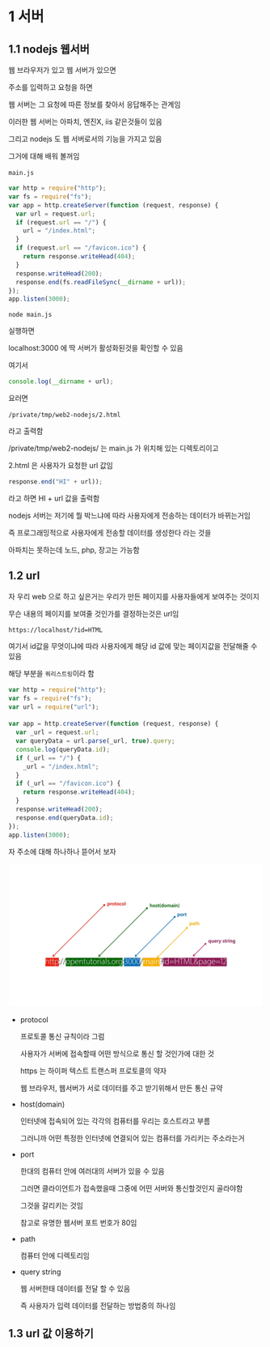 # 1 서버

## 1.1 nodejs 웹서버

웹 브라우저가 있고 웹 서버가 있으면

주소를 입력하고 요청을 하면

웹 서버는 그 요청에 따른 정보를 찾아서 응답해주는 관계임

이러한 웹 서버는 아파치, 엔진X, iis 같은것들이 있음

그리고 nodejs 도 웹 서버로서의 기능을 가지고 있음

그거에 대해 배워 볼꺼임

`main.js`

```js
var http = require("http");
var fs = require("fs");
var app = http.createServer(function (request, response) {
  var url = request.url;
  if (request.url == "/") {
    url = "/index.html";
  }
  if (request.url == "/favicon.ico") {
    return response.writeHead(404);
  }
  response.writeHead(200);
  response.end(fs.readFileSync(__dirname + url));
});
app.listen(3000);
```

```
node main.js
```

실행하면

localhost:3000 에 딱 서버가 활성화된것을 확인할 수 있음

여기서

```js
console.log(__dirname + url);
```

요러면

`/private/tmp/web2-nodejs/2.html`

라고 출력함

/private/tmp/web2-nodejs/ 는 main.js 가 위치해 있는 디렉토리이고

2.html 은 사용자가 요청한 url 값임

```js
response.end("HI" + url));
```

라고 하면 HI + url 값을 출력함

nodejs 서버는 저기에 뭘 박느냐에 따라 사용자에게 전송하는 데이터가 바뀌는거임

즉 프로그래밍적으로 사용자에게 전송할 데이터를 생성한다 라는 것을

아파치는 못하는데 노드, php, 장고는 가능함

## 1.2 url

자 우리 web 으로 하고 싶은거는 우리가 만든 페이지를 사용자들에게 보여주는 것이지

무슨 내용의 페이지를 보여줄 것인가를 결정하는것은 url임

```
https://localhost/?id=HTML
```

여기서 id값을 무엇이냐에 따라 사용자에게 해당 id 값에 맞는 페이지값을 전달해줄 수 있음

해당 부분을 `쿼리스트링`이라 함

```js
var http = require("http");
var fs = require("fs");
var url = require("url");

var app = http.createServer(function (request, response) {
  var _url = request.url;
  var queryData = url.parse(_url, true).query;
  console.log(queryData.id);
  if (_url == "/") {
    _url = "/index.html";
  }
  if (_url == "/favicon.ico") {
    return response.writeHead(404);
  }
  response.writeHead(200);
  response.end(queryData.id);
});
app.listen(3000);
```

자 주소에 대해 하나하나 뜯어서 보자

![이미지](/md/img/url.png)

- protocol

  프로토콜 통신 규칙이라 그럼

  사용자가 서버에 접속할때 어떤 방식으로 통신 할 것인가에 대한 것

  https 는 하이퍼 텍스트 트랜스퍼 프로토콜의 약자

  웹 브라우저, 웹서버가 서로 데이터를 주고 받기위해서 만든 통신 규약

- host(domain)

  인터넷에 접속되어 있는 각각의 컴퓨터를 우리는 호스트라고 부름

  그러니까 어떤 특정한 인터넷에 연결되어 있는 컴퓨터를 가리키는 주소라는거

- port

  한대의 컴퓨터 안에 여러대의 서버가 있을 수 있음

  그러면 클라이언트가 접속했을때 그중에 어떤 서버와 통신할것인지 골라야함

  그것을 갈리키는 것임

  참고로 유명한 웹서버 포트 번호가 80임

- path

  컴퓨터 안에 디렉토리임

- query string

  웹 서버한태 데이터를 전달 할 수 있음

  즉 사용자가 입력 데이터를 전달하는 방법중의 하나임

## 1.3 url 값 이용하기
